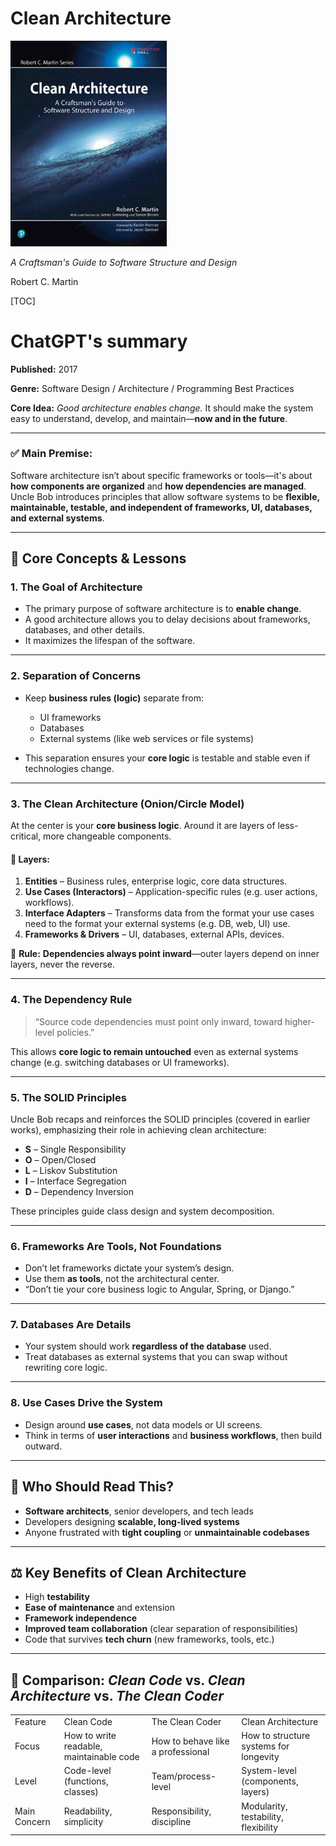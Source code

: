 # Clean Architecture


<div class="w3-flex">
    <img class="w3-padding" src="images/clean-architecture.jpg" alt="Clean Architecture - Cover" width="250px" />
    <div style="width: 400px;" class="w3-padding">
    <p><i>A Craftsman's Guide to Software Structure and Design</i></p>
    <p>Robert C. Martin</p>
    </div>
</div>

[TOC]

# ChatGPT's summary

**Published:** 2017

**Genre:** Software Design / Architecture / Programming Best Practices

**Core Idea:** *Good architecture enables change.* It should make the system easy to understand, develop, and maintain—**now and in the future**.

---

### ✅ **Main Premise:**

Software architecture isn’t about specific frameworks or tools—it's about **how components are organized** and **how dependencies are managed**. Uncle Bob introduces principles that allow software systems to be **flexible, maintainable, testable, and independent of frameworks, UI, databases, and external systems**.

---

## 🧱 **Core Concepts & Lessons**

### 1. **The Goal of Architecture**

* The primary purpose of software architecture is to **enable change**.
* A good architecture allows you to delay decisions about frameworks, databases, and other details.
* It maximizes the lifespan of the software.

---

### 2. **Separation of Concerns**

* Keep **business rules (logic)** separate from:

  * UI frameworks
  * Databases
  * External systems (like web services or file systems)
* This separation ensures your **core logic** is testable and stable even if technologies change.

---

### 3. **The Clean Architecture (Onion/Circle Model)**

At the center is your **core business logic**. Around it are layers of less-critical, more changeable components.

#### 🧅 Layers:

1. **Entities** – Business rules, enterprise logic, core data structures.
2. **Use Cases (Interactors)** – Application-specific rules (e.g. user actions, workflows).
3. **Interface Adapters** – Transforms data from the format your use cases need to the format your external systems (e.g. DB, web, UI) use.
4. **Frameworks & Drivers** – UI, databases, external APIs, devices.

🧭 **Rule:** **Dependencies always point inward**—outer layers depend on inner layers, never the reverse.

---

### 4. **The Dependency Rule**

> “Source code dependencies must point only inward, toward higher-level policies.”

This allows **core logic to remain untouched** even as external systems change (e.g. switching databases or UI frameworks).

---

### 5. **The SOLID Principles**

Uncle Bob recaps and reinforces the SOLID principles (covered in earlier works), emphasizing their role in achieving clean architecture:

* **S** – Single Responsibility
* **O** – Open/Closed
* **L** – Liskov Substitution
* **I** – Interface Segregation
* **D** – Dependency Inversion

These principles guide class design and system decomposition.

---

### 6. **Frameworks Are Tools, Not Foundations**

* Don’t let frameworks dictate your system’s design.
* Use them **as tools**, not the architectural center.
* “Don’t tie your core business logic to Angular, Spring, or Django.”

---

### 7. **Databases Are Details**

* Your system should work **regardless of the database** used.
* Treat databases as external systems that you can swap without rewriting core logic.

---

### 8. **Use Cases Drive the System**

* Design around **use cases**, not data models or UI screens.
* Think in terms of **user interactions** and **business workflows**, then build outward.

---

## 🧾 Who Should Read This?

* **Software architects**, senior developers, and tech leads
* Developers designing **scalable, long-lived systems**
* Anyone frustrated with **tight coupling** or **unmaintainable codebases**

---

## ⚖️ Key Benefits of Clean Architecture

* High **testability**
* **Ease of maintenance** and extension
* **Framework independence**
* **Improved team collaboration** (clear separation of responsibilities)
* Code that survives **tech churn** (new frameworks, tools, etc.)

---

## 🔁 Comparison: *Clean Code* vs. *Clean Architecture* vs. *The Clean Coder*

<table class="w3-table-all w3-hoverable">
	<tr class="w3-green">
		<td>Feature</td>
		<td>Clean Code</td>
		<td>The Clean Coder</td>
		<td>Clean Architecture</td>
	</tr>
	<tr class="w3-hover-green">
		<td>Focus</td>
		<td>How to write readable, maintainable code</td>
		<td>How to behave like a professional</td>
		<td>How to structure systems for longevity</td>
	</tr>
	<tr class="w3-hover-green">
		<td>Level</td>
		<td>Code-level (functions, classes)</td>
		<td>Team/process-level</td>
		<td>System-level (components, layers)</td>
	</tr>
	<tr class="w3-hover-green">
		<td>Main Concern</td>
		<td>Readability, simplicity</td>
		<td>Responsibility, discipline</td>
		<td>Modularity, testability, flexibility</td>
	</tr>
</table>

